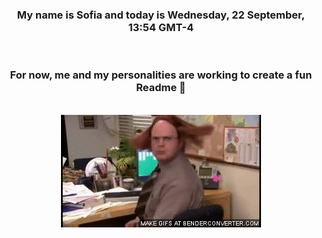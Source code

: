 


<div align="center">
<h3 >My name is Sofia and today is Wednesday, 22 September, 13:54 GMT-4</h3><br>
<h3 >For now, me and my personalities are working to create a fun Readme 👋
</h3><br>
<img src='img/dwight.gif' alt='working...'/>
</div>
